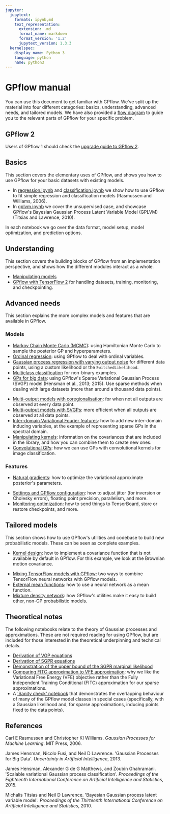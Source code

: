 ```yaml
---
jupyter:
  jupytext:
    formats: ipynb,md
    text_representation:
      extension: .md
      format_name: markdown
      format_version: '1.2'
      jupytext_version: 1.3.3
  kernelspec:
    display_name: Python 3
    language: python
    name: python3
---
```


# GPflow manual

<!-- #region -->
You can use this document to get familiar with GPflow. We've split up the material into four different categories: basics, understanding, advanced needs, and tailored models. We have also provided a [flow diagram](GPflows.png) to guide you to the relevant parts of GPflow for your specific problem.

## GPflow 2

Users of GPflow 1 should check the [upgrade guide to GPflow 2](gpflow2_upgrade_guide.ipynb).

## Basics

This section covers the elementary uses of GPflow, and shows you how to use GPflow for your basic datasets with existing models.

  - In [regression.ipynb](basics/regression.ipynb) and [classification.ipynb](basics/classification.ipynb) we show how to use GPflow to fit simple regression and classification models (Rasmussen and Williams, 2006).
  - In [gplvm.ipynb](basics/GPLVM.ipynb) we cover the unsupervised case, and showcase GPflow's Bayesian Gaussian Process Latent Variable Model (GPLVM) (Titsias and Lawrence, 2010).

In each notebook we go over the data format, model setup, model optimization, and prediction options.

## Understanding

This section covers the building blocks of GPflow from an implementation perspective, and shows how the different modules interact as a whole.
<!--  - [Architecture](understanding/architecture.ipynb)  **[TODO]** -->
<!--  - [Utilities](understanding/utilities.ipynb): expectations, multi-output, conditionals, Kullback-Leibler divergences (KL), log-densities, features and quadrature  **[TODO]** -->
  - [Manipulating models](understanding/models.ipynb)
  - [GPflow with TensorFlow 2](intro_to_gpflow2.ipynb) for handling datasets, training, monitoring, and checkpointing.


## Advanced needs

This section explains the more complex models and features that are available in GPflow.

### Models
  - [Markov Chain Monte Carlo (MCMC)](advanced/mcmc.ipynb): using Hamiltonian Monte Carlo to sample the posterior GP and hyperparameters.
  - [Ordinal regression](advanced/ordinal_regression.ipynb): using GPflow to deal with ordinal variables.
  - [Gaussian process regression with varying output noise](advanced/varying_noise.ipynb) for different data points, using a custom likelihood or the `SwitchedLikelihood`.
  - [Multiclass classification](advanced/multiclass_classification.ipynb) for non-binary examples.
  - [GPs for big data](advanced/gps_for_big_data.ipynb): using GPflow's Sparse Variational Gaussian Process (SVGP) model (Hensman et al., 2013; 2015). Use sparse methods when dealing with large datasets (more than around a thousand data points).
<!--  - [GPs for big data (part 2)](advanced/advanced_many_points.ipynb)  **[TODO]** -->
  - [Multi-output models with coregionalisation](advanced/coregionalisation.ipynb): for when not all outputs are observed at every data point.
  - [Multi-output models with SVGPs](advanced/multioutput.ipynb): more efficient when all outputs are observed at all data points.
  - [Inter-domain Variational Fourier features](advanced/variational_fourier_features.ipynb): how to add new inter-domain inducing variables, at the example of representing sparse GPs in the spectral domain.
  - [Manipulating kernels](advanced/kernels.ipynb): information on the covariances that are included in the library, and how you can combine them to create new ones.
  - [Convolutional GPs](advanced/convolutional.ipynb): how we can use GPs with convolutional kernels for image classification.

### Features
  - [Natural gradients](advanced/natural_gradients.ipynb): how to optimize the variational approximate posterior's parameters.
<!--  - [optimizers](advanced/optimisation.ipynb)  **[TODO]** -->
  - [Settings and GPflow configuration](advanced/settings.ipynb): how to adjust jitter (for inversion or Cholesky errors), floating point precision, parallelism, and more.
  - [Monitoring optimization](advanced/monitoring.ipynb): how to send things to TensorBoard, store or restore checkpoints, and more.

## Tailored models

This section shows how to use GPflow's utilities and codebase to build new probabilistic models.
These can be seen as complete examples.
  - [Kernel design](tailor/kernel_design.ipynb): how to implement a covariance function that is not available by default in GPflow. For this example, we look at the Brownian motion covariance.
<!--  - [likelihood design](tailor/likelihood_design.ipynb) **[TODO]** -->
<!--  - [Latent variable models](tailor/models_with_latent_variables.ipynb) **[TODO]** -->
<!--  - [Updating models with new data](tailor/updating_models_with_new_data.ipynb) **[TODO]** -->
  - [Mixing TensorFlow models with GPflow](tailor/gp_nn.ipynb): two ways to combine TensorFlow neural networks with GPflow models.
  - [External mean functions](tailor/external-mean-function.ipynb): how to use a neural network as a mean function.
  - [Mixture density network](tailor/mixture_density_network.ipynb): how GPflow's utilities make it easy to build other, non-GP probabilistic models.


## Theoretical notes

The following notebooks relate to the theory of Gaussian processes and approximations. These are not required reading for using GPflow, but are included for those interested in the theoretical underpinning and technical details.
  - [Derivation of VGP equations](theory/vgp_notes.ipynb)
  - [Derivation of SGPR equations](theory/SGPR_notes.ipynb)
  - [Demonstration of the upper bound of the SGPR marginal likelihood](theory/upper_bound.ipynb)
  - [Comparing FITC approximation to VFE approximation](theory/FITCvsVFE.ipynb): why we like the Variational Free Energy (VFE) objective rather than the Fully Independent Training Conditional (FITC) approximation for our sparse approximations.
  - A ['Sanity check' notebook](theory/Sanity_check.ipynb) that demonstrates the overlapping behaviour of many of the GPflow model classes in special cases (specifically, with a Gaussian likelihood and, for sparse approximations, inducing points fixed to the data points).

## References
Carl E Rasmussen and Christopher KI Williams. *Gaussian Processes for Machine Learning*. MIT Press, 2006.

James Hensman, Nicolo Fusi, and Neil D Lawrence. 'Gaussian Processes for Big Data'. *Uncertainty in Artificial Intelligence*, 2013.

James Hensman, Alexander G de G Matthews, and Zoubin Ghahramani. 'Scalable variational Gaussian process classification'. *Proceedings of the Eighteenth International Conference on Artificial Intelligence and Statistics*, 2015.

Michalis Titsias and Neil D Lawrence. 'Bayesian Gaussian process latent variable model'. *Proceedings of the Thirteenth International Conference on Artificial Intelligence and Statistics*, 2010.

<!-- #endregion -->

```python

```
